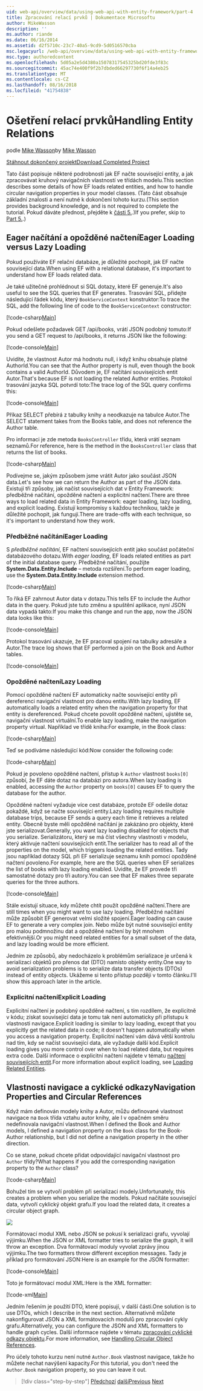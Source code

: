 ```yaml
---
uid: web-api/overview/data/using-web-api-with-entity-framework/part-4
title: Zpracování relací prvků | Dokumentace Microsoftu
author: MikeWasson
description: ''
ms.author: riande
ms.date: 06/16/2014
ms.assetid: d2f5710c-23c7-40a5-9cd9-5d0516570cba
msc.legacyurl: /web-api/overview/data/using-web-api-with-entity-framework/part-4
msc.type: authoredcontent
ms.openlocfilehash: 5d05a2e5d4380a15078317545325bd20fde3f83c
ms.sourcegitcommit: 45ac74e400f9f2b7dbded66297730f6f14a4eb25
ms.translationtype: MT
ms.contentlocale: cs-CZ
ms.lasthandoff: 08/16/2018
ms.locfileid: "41754838"
---
```

<a name="handling-entity-relations"></a><span data-ttu-id="7570b-102">Ošetření relací prvků</span><span class="sxs-lookup"><span data-stu-id="7570b-102">Handling Entity Relations</span></span>
====================
<span data-ttu-id="7570b-103">podle [Mike Wasson](https://github.com/MikeWasson)</span><span class="sxs-lookup"><span data-stu-id="7570b-103">by [Mike Wasson](https://github.com/MikeWasson)</span></span>

[<span data-ttu-id="7570b-104">Stáhnout dokončený projekt</span><span class="sxs-lookup"><span data-stu-id="7570b-104">Download Completed Project</span></span>](https://github.com/MikeWasson/BookService)

<span data-ttu-id="7570b-105">Tato část popisuje některé podrobnosti jak EF načte související entity, a jak zpracovávat kruhový navigačních vlastností ve třídách modelu.</span><span class="sxs-lookup"><span data-stu-id="7570b-105">This section describes some details of how EF loads related entities, and how to handle circular navigation properties in your model classes.</span></span> <span data-ttu-id="7570b-106">(Tato část obsahuje základní znalosti a není nutné k dokončení tohoto kurzu.</span><span class="sxs-lookup"><span data-stu-id="7570b-106">(This section provides background knowledge, and is not required to complete the tutorial.</span></span> <span data-ttu-id="7570b-107">Pokud dáváte přednost, přejděte k [části 5.](part-5.md).)</span><span class="sxs-lookup"><span data-stu-id="7570b-107">If you prefer, skip to [Part 5.](part-5.md).)</span></span>

## <a name="eager-loading-versus-lazy-loading"></a><span data-ttu-id="7570b-108">Eager načítání a opožděné načtení</span><span class="sxs-lookup"><span data-stu-id="7570b-108">Eager Loading versus Lazy Loading</span></span>

<span data-ttu-id="7570b-109">Pokud používáte EF relační databáze, je důležité pochopit, jak EF načte související data.</span><span class="sxs-lookup"><span data-stu-id="7570b-109">When using EF with a relational database, it's important to understand how EF loads related data.</span></span>

<span data-ttu-id="7570b-110">Je také užitečné prohlédnout si SQL dotazy, které EF generuje.</span><span class="sxs-lookup"><span data-stu-id="7570b-110">It's also useful to see the SQL queries that EF generates.</span></span> <span data-ttu-id="7570b-111">Trasování SQL, přidejte následující řádek kódu, který `BookServiceContext` konstruktor:</span><span class="sxs-lookup"><span data-stu-id="7570b-111">To trace the SQL, add the following line of code to the `BookServiceContext` constructor:</span></span>

[!code-csharp[Main](part-4/samples/sample1.cs)]

<span data-ttu-id="7570b-112">Pokud odešlete požadavek GET /api/books, vrátí JSON podobný tomuto:</span><span class="sxs-lookup"><span data-stu-id="7570b-112">If you send a GET request to /api/books, it returns JSON like the following:</span></span>

[!code-console[Main](part-4/samples/sample2.cmd)]

<span data-ttu-id="7570b-113">Uvidíte, že vlastnost Autor má hodnotu null, i když knihu obsahuje platné AuthorId.</span><span class="sxs-lookup"><span data-stu-id="7570b-113">You can see that the Author property is null, even though the book contains a valid AuthorId.</span></span> <span data-ttu-id="7570b-114">Důvodem je, EF načítání souvisejících entit Autor.</span><span class="sxs-lookup"><span data-stu-id="7570b-114">That's because EF is not loading the related Author entities.</span></span> <span data-ttu-id="7570b-115">Protokol trasování jazyka SQL potvrdí toto:</span><span class="sxs-lookup"><span data-stu-id="7570b-115">The trace log of the SQL query confirms this:</span></span>

[!code-console[Main](part-4/samples/sample3.sql)]

<span data-ttu-id="7570b-116">Příkaz SELECT přebírá z tabulky knihy a neodkazuje na tabulce Autor.</span><span class="sxs-lookup"><span data-stu-id="7570b-116">The SELECT statement takes from the Books table, and does not reference the Author table.</span></span>

<span data-ttu-id="7570b-117">Pro informaci je zde metoda `BooksController` třídu, která vrátí seznam seznamů.</span><span class="sxs-lookup"><span data-stu-id="7570b-117">For reference, here is the method in the `BooksController` class that returns the list of books.</span></span>

[!code-csharp[Main](part-4/samples/sample4.cs)]

<span data-ttu-id="7570b-118">Podívejme se, jakým způsobem jsme vrátit Autor jako součást JSON data.</span><span class="sxs-lookup"><span data-stu-id="7570b-118">Let's see how we can return the Author as part of the JSON data.</span></span> <span data-ttu-id="7570b-119">Existují tři způsoby, jak načíst souvisejících dat v Entity Framework: předběžné načítání, opožděné načtení a explicitní načtení.</span><span class="sxs-lookup"><span data-stu-id="7570b-119">There are three ways to load related data in Entity Framework: eager loading, lazy loading, and explicit loading.</span></span> <span data-ttu-id="7570b-120">Existují kompromisy s každou technikou, takže je důležité pochopit, jak fungují.</span><span class="sxs-lookup"><span data-stu-id="7570b-120">There are trade-offs with each technique, so it's important to understand how they work.</span></span>

### <a name="eager-loading"></a><span data-ttu-id="7570b-121">Předběžné načítání</span><span class="sxs-lookup"><span data-stu-id="7570b-121">Eager Loading</span></span>

<span data-ttu-id="7570b-122">S *předběžné načítání*, EF načtení souvisejících entit jako součást počáteční databázového dotazu.</span><span class="sxs-lookup"><span data-stu-id="7570b-122">With *eager loading*, EF loads related entities as part of the initial database query.</span></span> <span data-ttu-id="7570b-123">Předběžné načítání, použijte **System.Data.Entity.Include** – metoda rozšíření.</span><span class="sxs-lookup"><span data-stu-id="7570b-123">To perform eager loading, use the **System.Data.Entity.Include** extension method.</span></span>

[!code-csharp[Main](part-4/samples/sample5.cs)]

<span data-ttu-id="7570b-124">To říká EF zahrnout Autor data v dotazu.</span><span class="sxs-lookup"><span data-stu-id="7570b-124">This tells EF to include the Author data in the query.</span></span> <span data-ttu-id="7570b-125">Pokud jste tuto změnu a spuštění aplikace, nyní JSON data vypadá takto:</span><span class="sxs-lookup"><span data-stu-id="7570b-125">If you make this change and run the app, now the JSON data looks like this:</span></span>

[!code-console[Main](part-4/samples/sample6.cmd)]

<span data-ttu-id="7570b-126">Protokol trasování ukazuje, že EF pracoval spojení na tabulky adresáře a Autor.</span><span class="sxs-lookup"><span data-stu-id="7570b-126">The trace log shows that EF performed a join on the Book and Author tables.</span></span>

[!code-console[Main](part-4/samples/sample7.cmd)]

### <a name="lazy-loading"></a><span data-ttu-id="7570b-127">Opožděné načtení</span><span class="sxs-lookup"><span data-stu-id="7570b-127">Lazy Loading</span></span>

<span data-ttu-id="7570b-128">Pomocí opožděné načtení EF automaticky načte související entity při dereferenci navigační vlastnost pro danou entitu.</span><span class="sxs-lookup"><span data-stu-id="7570b-128">With lazy loading, EF automatically loads a related entity when the navigation property for that entity is dereferenced.</span></span> <span data-ttu-id="7570b-129">Pokud chcete povolit opožděné načtení, ujistěte se, navigační vlastnost virtuální.</span><span class="sxs-lookup"><span data-stu-id="7570b-129">To enable lazy loading, make the navigation property virtual.</span></span> <span data-ttu-id="7570b-130">Například ve třídě kniha:</span><span class="sxs-lookup"><span data-stu-id="7570b-130">For example, in the Book class:</span></span>

[!code-csharp[Main](part-4/samples/sample8.cs?highlight=6)]

<span data-ttu-id="7570b-131">Teď se podíváme následující kód:</span><span class="sxs-lookup"><span data-stu-id="7570b-131">Now consider the following code:</span></span>

[!code-csharp[Main](part-4/samples/sample9.cs)]

<span data-ttu-id="7570b-132">Pokud je povoleno opožděné načtení, přístup k `Author` vlastnost `books[0]` způsobí, že EF dáte dotaz na databázi pro autora.</span><span class="sxs-lookup"><span data-stu-id="7570b-132">When lazy loading is enabled, accessing the `Author` property on `books[0]` causes EF to query the database for the author.</span></span>

<span data-ttu-id="7570b-133">Opožděné načtení vyžaduje více cest databáze, protože EF odešle dotaz pokaždé, když se načte související entity.</span><span class="sxs-lookup"><span data-stu-id="7570b-133">Lazy loading requires multiple database trips, because EF sends a query each time it retrieves a related entity.</span></span> <span data-ttu-id="7570b-134">Obecně byste měli opožděné načítání je zakázáno pro objekty, které jste serializovat.</span><span class="sxs-lookup"><span data-stu-id="7570b-134">Generally, you want lazy loading disabled for objects that you serialize.</span></span> <span data-ttu-id="7570b-135">Serializátoru, který se má číst všechny vlastnosti v modelu, který aktivuje načtení souvisejících entit.</span><span class="sxs-lookup"><span data-stu-id="7570b-135">The serializer has to read all of the properties on the model, which triggers loading the related entities.</span></span> <span data-ttu-id="7570b-136">Tady jsou například dotazy SQL při EF serializuje seznamu knih pomocí opožděné načtení povoleno.</span><span class="sxs-lookup"><span data-stu-id="7570b-136">For example, here are the SQL queries when EF serializes the list of books with lazy loading enabled.</span></span> <span data-ttu-id="7570b-137">Uvidíte, že EF provede tři samostatné dotazy pro tři autory.</span><span class="sxs-lookup"><span data-stu-id="7570b-137">You can see that EF makes three separate queries for the three authors.</span></span>

[!code-console[Main](part-4/samples/sample10.sql)]

<span data-ttu-id="7570b-138">Stále existují situace, kdy můžete chtít použít opožděné načtení.</span><span class="sxs-lookup"><span data-stu-id="7570b-138">There are still times when you might want to use lazy loading.</span></span> <span data-ttu-id="7570b-139">Předběžné načítání může způsobit EF generovat velmi složité spojení.</span><span class="sxs-lookup"><span data-stu-id="7570b-139">Eager loading can cause EF to generate a very complex join.</span></span> <span data-ttu-id="7570b-140">Nebo může být nutné související entity pro malou podmnožinu dat a opožděné načtení by být mnohem efektivnější.</span><span class="sxs-lookup"><span data-stu-id="7570b-140">Or you might need related entities for a small subset of the data, and lazy loading would be more efficient.</span></span>

<span data-ttu-id="7570b-141">Jedním ze způsobů, aby nedocházelo k problémům serializace je určená k serializaci objektů pro přenos dat (DTO) namísto objekty entity.</span><span class="sxs-lookup"><span data-stu-id="7570b-141">One way to avoid serialization problems is to serialize data transfer objects (DTOs) instead of entity objects.</span></span> <span data-ttu-id="7570b-142">Ukážeme si tento přístup později v tomto článku.</span><span class="sxs-lookup"><span data-stu-id="7570b-142">I'll show this approach later in the article.</span></span>

### <a name="explicit-loading"></a><span data-ttu-id="7570b-143">Explicitní načtení</span><span class="sxs-lookup"><span data-stu-id="7570b-143">Explicit Loading</span></span>

<span data-ttu-id="7570b-144">Explicitní načtení je podobný opožděné načtení, s tím rozdílem, že explicitně v kódu; získat související data je tomu tak není automaticky při přístupu k vlastnosti navigace.</span><span class="sxs-lookup"><span data-stu-id="7570b-144">Explicit loading is similar to lazy loading, except that you explicitly get the related data in code; it doesn't happen automatically when you access a navigation property.</span></span> <span data-ttu-id="7570b-145">Explicitní načtení vám dává větší kontrolu nad tím, kdy se načíst související data, ale vyžaduje další kód.</span><span class="sxs-lookup"><span data-stu-id="7570b-145">Explicit loading gives you more control over when to load related data, but requires extra code.</span></span> <span data-ttu-id="7570b-146">Další informace o explicitní načtení najdete v tématu [načtení souvisejících entit](https://msdn.microsoft.com/data/jj574232#explicit).</span><span class="sxs-lookup"><span data-stu-id="7570b-146">For more information about explicit loading, see [Loading Related Entities](https://msdn.microsoft.com/data/jj574232#explicit).</span></span>

## <a name="navigation-properties-and-circular-references"></a><span data-ttu-id="7570b-147">Vlastnosti navigace a cyklické odkazy</span><span class="sxs-lookup"><span data-stu-id="7570b-147">Navigation Properties and Circular References</span></span>

<span data-ttu-id="7570b-148">Když mám definován modely knihy a Autor, můžu definované vlastnost navigace na `Book` třída vztahu autor knihy, ale I v opačném směru nedefinovala navigační vlastnost.</span><span class="sxs-lookup"><span data-stu-id="7570b-148">When I defined the Book and Author models, I defined a navigation property on the `Book` class for the Book-Author relationship, but I did not define a navigation property in the other direction.</span></span>

<span data-ttu-id="7570b-149">Co se stane, pokud chcete přidat odpovídající navigační vlastnost pro `Author` třídy?</span><span class="sxs-lookup"><span data-stu-id="7570b-149">What happens if you add the corresponding navigation property to the `Author` class?</span></span>

[!code-csharp[Main](part-4/samples/sample11.cs?highlight=7)]

<span data-ttu-id="7570b-150">Bohužel tím se vytvoří problém při serializaci modely.</span><span class="sxs-lookup"><span data-stu-id="7570b-150">Unfortunately, this creates a problem when you serialize the models.</span></span> <span data-ttu-id="7570b-151">Pokud načítáte související data, vytvoří cyklický objekt grafu.</span><span class="sxs-lookup"><span data-stu-id="7570b-151">If you load the related data, it creates a circular object graph.</span></span>

![](part-4/_static/image1.png)

<span data-ttu-id="7570b-152">Formátovací modul XML nebo JSON se pokusí k serializaci grafu, vyvolají výjimku.</span><span class="sxs-lookup"><span data-stu-id="7570b-152">When the JSON or XML formatter tries to serialize the graph, it will throw an exception.</span></span> <span data-ttu-id="7570b-153">Dva formátovací moduly vyvolat zprávy jinou výjimku.</span><span class="sxs-lookup"><span data-stu-id="7570b-153">The two formatters throw different exception messages.</span></span> <span data-ttu-id="7570b-154">Tady je příklad pro formátování JSON:</span><span class="sxs-lookup"><span data-stu-id="7570b-154">Here is an example for the JSON formatter:</span></span>

[!code-console[Main](part-4/samples/sample12.cmd)]

<span data-ttu-id="7570b-155">Toto je formátovací modul XML:</span><span class="sxs-lookup"><span data-stu-id="7570b-155">Here is the XML formatter:</span></span>

[!code-xml[Main](part-4/samples/sample13.xml)]

<span data-ttu-id="7570b-156">Jedním řešením je použití DTO, které popisují, v další části.</span><span class="sxs-lookup"><span data-stu-id="7570b-156">One solution is to use DTOs, which I describe in the next section.</span></span> <span data-ttu-id="7570b-157">Alternativně můžete nakonfigurovat JSON a XML formátovacích modulů pro zpracování cykly grafu.</span><span class="sxs-lookup"><span data-stu-id="7570b-157">Alternatively, you can configure the JSON and XML formatters to handle graph cycles.</span></span> <span data-ttu-id="7570b-158">Další informace najdete v tématu [zpracování cyklické odkazy objektu](../../formats-and-model-binding/json-and-xml-serialization.md#handling_circular_object_references).</span><span class="sxs-lookup"><span data-stu-id="7570b-158">For more information, see [Handling Circular Object References](../../formats-and-model-binding/json-and-xml-serialization.md#handling_circular_object_references).</span></span>

<span data-ttu-id="7570b-159">Pro účely tohoto kurzu není nutné `Author.Book` vlastnost navigace, takže ho můžete nechat navýšení kapacity.</span><span class="sxs-lookup"><span data-stu-id="7570b-159">For this tutorial, you don't need the `Author.Book` navigation property, so you can leave it out.</span></span>

> [!div class="step-by-step"]
> <span data-ttu-id="7570b-160">[Předchozí](part-3.md)
> [další](part-5.md)</span><span class="sxs-lookup"><span data-stu-id="7570b-160">[Previous](part-3.md)
[Next](part-5.md)</span></span>

